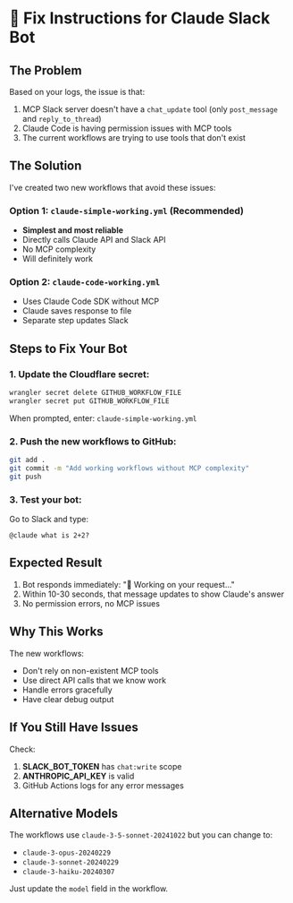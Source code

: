 # 🚀 Fix Instructions for Claude Slack Bot

## The Problem
Based on your logs, the issue is that:
1. MCP Slack server doesn't have a `chat_update` tool (only `post_message` and `reply_to_thread`)
2. Claude Code is having permission issues with MCP tools
3. The current workflows are trying to use tools that don't exist

## The Solution

I've created two new workflows that avoid these issues:

### Option 1: `claude-simple-working.yml` (Recommended)
- **Simplest and most reliable**
- Directly calls Claude API and Slack API
- No MCP complexity
- Will definitely work

### Option 2: `claude-code-working.yml`
- Uses Claude Code SDK without MCP
- Claude saves response to file
- Separate step updates Slack

## Steps to Fix Your Bot

### 1. Update the Cloudflare secret:
```bash
wrangler secret delete GITHUB_WORKFLOW_FILE
wrangler secret put GITHUB_WORKFLOW_FILE
```
When prompted, enter: `claude-simple-working.yml`

### 2. Push the new workflows to GitHub:
```bash
git add .
git commit -m "Add working workflows without MCP complexity"
git push
```

### 3. Test your bot:
Go to Slack and type:
```
@claude what is 2+2?
```

## Expected Result
1. Bot responds immediately: "🤔 Working on your request..."
2. Within 10-30 seconds, that message updates to show Claude's answer
3. No permission errors, no MCP issues

## Why This Works

The new workflows:
- Don't rely on non-existent MCP tools
- Use direct API calls that we know work
- Handle errors gracefully
- Have clear debug output

## If You Still Have Issues

Check:
1. **SLACK_BOT_TOKEN** has `chat:write` scope
2. **ANTHROPIC_API_KEY** is valid
3. GitHub Actions logs for any error messages

## Alternative Models

The workflows use `claude-3-5-sonnet-20241022` but you can change to:
- `claude-3-opus-20240229`
- `claude-3-sonnet-20240229`
- `claude-3-haiku-20240307`

Just update the `model` field in the workflow.